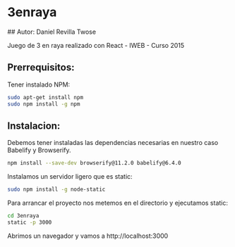 # 3enraya

## Autor: Daniel Revilla Twose

Juego de 3 en raya realizado con React - IWEB - Curso 2015

## Prerrequisitos:

Tener instalado NPM:

```sh
sudo apt-get install npm
sudo npm install -g npm
```

## Instalacion:

Debemos tener instaladas las dependencias necesarias en nuestro caso Babelify y Browserify.

```sh
npm install --save-dev browserify@11.2.0 babelify@6.4.0
```

Instalamos un servidor ligero que es static:

```sh
sudo npm install -g node-static
```

Para arrancar el proyecto nos metemos en el directorio y ejecutamos static:

```sh
cd 3enraya
static -p 3000
```

Abrimos un navegador y vamos a http://localhost:3000






